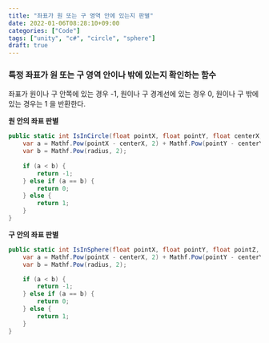 ```yaml
---
title: "좌표가 원 또는 구 영역 안에 있는지 판별"
date: 2022-01-06T08:28:10+09:00
categories: ["Code"]
tags: ["unity", "c#", "circle", "sphere"]
draft: true
---
```

### 특정 좌표가 원 또는 구 영역 안이나 밖에 있는지 확인하는 함수

좌표가 원이나 구 안쪽에 있는 경우 -1, 원이나 구 경계선에 있는 경우 0, 원이나 구 밖에 있는 경우는 1 을 반환한다.

**원 안의 좌표 판별**

```c# {linenos=table}
public static int IsInCircle(float pointX, float pointY, float centerX, float centerY, float radius) {
	var a = Mathf.Pow(pointX - centerX, 2) + Mathf.Pow(pointY - centerY, 2);
	var b = Mathf.Pow(radius, 2);
			
	if (a < b) {
		return -1;
	} else if (a == b) {
		return 0;
	} else {
		return 1;
	}
}
```

**구 안의 좌표 판별**

```c# {linenos=table}
public static int IsInSphere(float pointX, float pointY, float pointZ, float centerX, float centerY, float centerZ, float radius) {
	var a = Mathf.Pow(pointX - centerX, 2) + Mathf.Pow(pointY - centerY, 2) + Mathf.Pow(pointZ - centerZ, 2);
	var b = Mathf.Pow(radius, 2);

	if (a < b) {
		return -1;
	} else if (a == b) {
		return 0;
	} else {
		return 1;
	}
}
```
